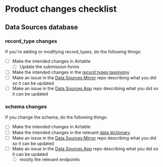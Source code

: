 # Product changes checklist

## Data Sources database

### record\_type changes

If you're adding or modifying record\_types, do the following things:

* [ ] Make the intended changes in Airtable
  * [ ] Update the submission forms
* [ ] Make the intended changes in the [record types taxonomy](../../../activities/data-sources/data-dictionaries/record-types-taxonomy.md)
* [ ] Make an issue in the [Data Sources Mirror](https://github.com/Police-Data-Accessibility-Project/data-sources-mirror/) repo describing what you did so it can be updated
* [ ] Make an issue in the [Data Sources App](https://github.com/Police-Data-Accessibility-Project/data-sources-app/) repo describing what you did so it can be updated

### schema changes

If you change the schema, do the following things:

* [ ] Make the intended changes in Airtable
* [ ] Make the intended changes in the relevant [data dictionary](../../../activities/data-sources/data-dictionaries/)
* [ ] Make an issue in the [Data Sources Mirror](https://github.com/Police-Data-Accessibility-Project/data-sources-mirror/) repo describing what you did so it can be updated
* [ ] Make an issue in the [Data Sources App](https://github.com/Police-Data-Accessibility-Project/data-sources-app/) repo describing what you did so it can be updated
  * [ ] mostly the relevant endpoints

